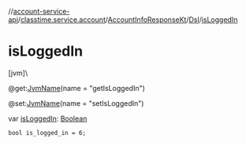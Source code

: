 //[account-service-api](../../../../index.md)/[classtime.service.account](../../index.md)/[AccountInfoResponseKt](../index.md)/[Dsl](index.md)/[isLoggedIn](is-logged-in.md)

# isLoggedIn

[jvm]\

@get:[JvmName](https://kotlinlang.org/api/latest/jvm/stdlib/kotlin.jvm/-jvm-name/index.html)(name = &quot;getIsLoggedIn&quot;)

@set:[JvmName](https://kotlinlang.org/api/latest/jvm/stdlib/kotlin.jvm/-jvm-name/index.html)(name = &quot;setIsLoggedIn&quot;)

var [isLoggedIn](is-logged-in.md): [Boolean](https://kotlinlang.org/api/latest/jvm/stdlib/kotlin/-boolean/index.html)

<code>bool is_logged_in = 6;</code>
